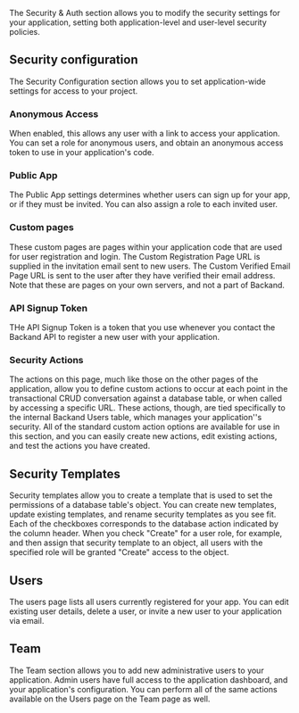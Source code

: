 The Security & Auth section allows you to modify the security settings for your application, setting both application-level and user-level security policies.

## Security configuration

The Security Configuration section allows you to set application-wide settings for access to your project.

### Anonymous Access

When enabled, this allows any user with a link to access your application. You can set a role for anonymous users, and obtain an anonymous access token to use in your application's code.

### Public App

The Public App settings determines whether users can sign up for your app, or if they must be invited. You can also assign a role to each invited user.

### Custom pages

These custom pages are pages within your application code that are used for user registration and login. The Custom Registration Page URL is supplied in the invitation email sent to new users. The Custom Verified Email Page URL is sent to the user after they have verified their email address. Note that these are pages on your own servers, and not a part of Backand.

### API Signup Token

THe API Signup Token is a token that you use whenever you contact the Backand API to register a new user with your application.

### Security Actions

The actions on this page, much like those on the other pages of the application, allow you to define custom actions to occur at each point in the transactional CRUD conversation against a database table, or when called by accessing a specific URL. These actions, though, are tied specifically to the internal Backand Users table, which manages your application''s security. All of the standard custom action options are available for use in this section, and you can easily create new actions, edit existing actions, and test the actions you have created.

## Security Templates

Security templates allow you to create a template that is used to set the permissions of a database table's object. You can create new templates, update existing templates, and rename security templates as you see fit. Each of the checkboxes corresponds to the database action indicated by the column header. When you check "Create" for a user role, for example, and then assign that security template to an object, all users with the specified role will be granted "Create" access to the object.

## Users

The users page lists all users currently registered for your app. You can edit existing user details, delete a user, or invite a new user to your application via email.

## Team

The Team section allows you to add new administrative users to your application. Admin users have full access to the application dashboard, and your application's configuration. You can perform all of the same actions available on the Users page on the Team page as well.


